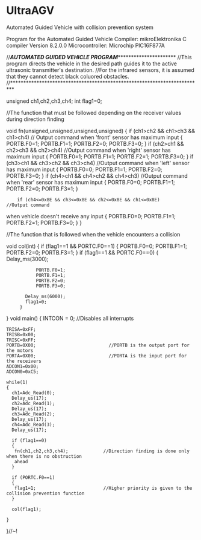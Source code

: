 # UltraAGV
Automated Guided Vehicle with collision prevention system

Program for the Automated Guided Vehicle
Compiler: mikroElektronika C compiler Version 8.2.0.0
Microcontroller: Microchip PIC16F877A

//*********AUTOMATED GUIDED VEHICLE  PROGRAM*******************************
//This program directs the vehicle in the desired path guides it to the active ultrasonic transmitter's destination.
//For the infrared sensors, it is assumed that they cannot detect black coluored obstacles.
//*************************************************************************

unsigned ch1,ch2,ch3,ch4;
int flag1=0;

//The function that must be followed depending on the receiver values during direction finding

void fn(unsigned,unsigned,unsigned,unsigned)
{
        if (ch1>ch2 && ch1>ch3 && ch1>ch4)         // Output command when 'front' sensor has maximum input
        {
         PORTB.F0=1;
         PORTB.F1=1;
         PORTB.F2=0;
         PORTB.F3=0;
        }
        if (ch2>ch1 && ch2>ch3 && ch2>ch4)         //Output command when 'right' sensor has 
maximum input
        {
         PORTB.F0=1;
         PORTB.F1=1;
         PORTB.F2=1;
         PORTB.F3=0;
        }
        if (ch3>ch1 && ch3>ch2 && ch3>ch4)         //Output command when 'left' sensor has 
maximum input
        {
         PORTB.F0=0;
         PORTB.F1=1;
         PORTB.F2=0;
         PORTB.F3=0;
        }
        if (ch4>ch1 && ch4>ch2 && ch4>ch3)         //Output command when 'rear' sensor has 
maximum input
        {
         PORTB.F0=0;
         PORTB.F1=1;
         PORTB.F2=0;
         PORTB.F3=1;
        }

        if (ch4<=0x8E && ch3<=0x8E && ch2<=0x8E && ch1<=0x8E)       //Output command 
when vehicle doesn't
receive any input
        {
         PORTB.F0=0;
         PORTB.F1=1;
         PORTB.F2=1;
         PORTB.F3=0;
        }
}

//The function that is followed when the vehicle encounters a collision

void col(int)
{
        if (flag1==1 && PORTC.F0==1)
        {
         PORTB.F0=0;
         PORTB.F1=1;
         PORTB.F2=0;
         PORTB.F3=1;
        }
        if (flag1==1 && PORTC.F0==0)
        {
           Delay_ms(3000);

               PORTB.F0=1;
               PORTB.F1=1;
               PORTB.F2=0;
               PORTB.F3=0;

           Delay_ms(6000);
           flag1=0;
         }

}
void main()
{
    INTCON = 0;                           	//Disables all interrupts

    TRISA=0xFF;
    TRISB=0x00;
    TRISC=0xFF;
    PORTB=0X00;                           //PORTB is the output port for the motors
    PORTA=0X00;                           //PORTA is the input port for the receivers
    ADCON1=0x00;
    ADCON0=0xC5;
    
    while(1)
    {
      ch1=Adc_Read(0);
      Delay_us(17);
      ch2=Adc_Read(1);
      Delay_us(17);
      ch3=Adc_Read(2);
      Delay_us(17);
      ch4=Adc_Read(3);
      Delay_us(17);
      
      if (flag1==0)
      {
       fn(ch1,ch2,ch3,ch4);             //Direction finding is done only when there is no obstruction 
       ahead
      }

      if (PORTC.F0==1)
      {
       flag1=1;                         //Higher priority is given to the collision prevention function
      }
      
      col(flag1);

    }
}//~!

